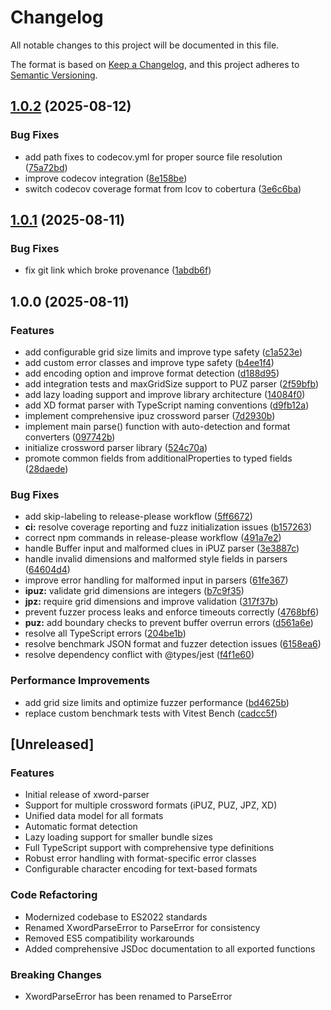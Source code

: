 # Changelog

All notable changes to this project will be documented in this file.

The format is based on [Keep a Changelog](https://keepachangelog.com/en/1.0.0/),
and this project adheres to [Semantic Versioning](https://semver.org/spec/v2.0.0.html).

## [1.0.2](https://github.com/mjkoo/xword-parser/compare/v1.0.1...v1.0.2) (2025-08-12)


### Bug Fixes

* add path fixes to codecov.yml for proper source file resolution ([75a72bd](https://github.com/mjkoo/xword-parser/commit/75a72bd62f5f3d36f7e66129a606e6f91bb5a301))
* improve codecov integration ([8e158be](https://github.com/mjkoo/xword-parser/commit/8e158be1f7ed99f9ffcc719a8242fb22f671e506))
* switch codecov coverage format from lcov to cobertura ([3e6c6ba](https://github.com/mjkoo/xword-parser/commit/3e6c6ba61ae78efc1215650003289d5cc3a3b006))

## [1.0.1](https://github.com/mjkoo/xword-parser/compare/v1.0.0...v1.0.1) (2025-08-11)


### Bug Fixes

* fix git link which broke provenance ([1abdb6f](https://github.com/mjkoo/xword-parser/commit/1abdb6f9d032b5d762faecab58279ded68ae8018))

## 1.0.0 (2025-08-11)


### Features

* add configurable grid size limits and improve type safety ([c1a523e](https://github.com/mjkoo/xword-parser/commit/c1a523ef801e6f1ae3af361346803bd10f536033))
* add custom error classes and improve type safety ([b4ee1f4](https://github.com/mjkoo/xword-parser/commit/b4ee1f41fbb55a6769aeb61712f55f59c56c683e))
* add encoding option and improve format detection ([d188d95](https://github.com/mjkoo/xword-parser/commit/d188d9596e2d9a71fee8719657af9fce16b1dfb4))
* add integration tests and maxGridSize support to PUZ parser ([2f59bfb](https://github.com/mjkoo/xword-parser/commit/2f59bfb9c9b7a1e8a19670be98265b61408fbca7))
* add lazy loading support and improve library architecture ([14084f0](https://github.com/mjkoo/xword-parser/commit/14084f0d81e731fcd5651b94615df97b59fd8752))
* add XD format parser with TypeScript naming conventions ([d9fb12a](https://github.com/mjkoo/xword-parser/commit/d9fb12a048bca95a258579b5dba1865965cf01b6))
* implement comprehensive ipuz crossword parser ([7d2930b](https://github.com/mjkoo/xword-parser/commit/7d2930b80bb0c38246baa048ca16a0534739c96a))
* implement main parse() function with auto-detection and format converters ([097742b](https://github.com/mjkoo/xword-parser/commit/097742b8f5cdfb5682d8ab1c5aa93dba05d4dc44))
* initialize crossword parser library ([524c70a](https://github.com/mjkoo/xword-parser/commit/524c70ac80cff09a2794ce59264c233716fbd275))
* promote common fields from additionalProperties to typed fields ([28daede](https://github.com/mjkoo/xword-parser/commit/28daedebb10c5d5c4e9d7d29158806232fe97655))


### Bug Fixes

* add skip-labeling to release-please workflow ([5ff6672](https://github.com/mjkoo/xword-parser/commit/5ff66727dfe9995a56a7127e06a02887b7c60633))
* **ci:** resolve coverage reporting and fuzz initialization issues ([b157263](https://github.com/mjkoo/xword-parser/commit/b15726393df288e693377881b19986ec0cbb782e))
* correct npm commands in release-please workflow ([491a7e2](https://github.com/mjkoo/xword-parser/commit/491a7e27f8d0aa27517bdb25241850bf511c91a6))
* handle Buffer input and malformed clues in iPUZ parser ([3e3887c](https://github.com/mjkoo/xword-parser/commit/3e3887c59c342fe324ce0f8c4004c7a5b1fed4cc))
* handle invalid dimensions and malformed style fields in parsers ([64604d4](https://github.com/mjkoo/xword-parser/commit/64604d41639b1353d8dd371fb860dd9f71e87cd6))
* improve error handling for malformed input in parsers ([61fe367](https://github.com/mjkoo/xword-parser/commit/61fe367804fed6b047085ab4eb628158e5e0f627))
* **ipuz:** validate grid dimensions are integers ([b7c9f35](https://github.com/mjkoo/xword-parser/commit/b7c9f35cbd5d43d3e18c6b008573369389ac4d52))
* **jpz:** require grid dimensions and improve validation ([317f37b](https://github.com/mjkoo/xword-parser/commit/317f37b47fc8be5b39fd6a4a668c44353de6222b))
* prevent fuzzer process leaks and enforce timeouts correctly ([4768bf6](https://github.com/mjkoo/xword-parser/commit/4768bf682c510ca6342256f8f3d59aaf8fa489b4))
* **puz:** add boundary checks to prevent buffer overrun errors ([d561a6e](https://github.com/mjkoo/xword-parser/commit/d561a6eb5ba3827f6734e52d74727feb95c3dae0))
* resolve all TypeScript errors ([204be1b](https://github.com/mjkoo/xword-parser/commit/204be1b376eafc38eaf0f87e4b26fefa9a77a3ae))
* resolve benchmark JSON format and fuzzer detection issues ([6158ea6](https://github.com/mjkoo/xword-parser/commit/6158ea6b244f3c1feacbaac782a8138372a528f2))
* resolve dependency conflict with @types/jest ([f4f1e60](https://github.com/mjkoo/xword-parser/commit/f4f1e602a418e38357cd26e973ec3c0ac5e81994))


### Performance Improvements

* add grid size limits and optimize fuzzer performance ([bd4625b](https://github.com/mjkoo/xword-parser/commit/bd4625b969c84f203f4aee5545aa7ab3be5aa5c5))
* replace custom benchmark tests with Vitest Bench ([cadcc5f](https://github.com/mjkoo/xword-parser/commit/cadcc5f393a3ff9c31a869be91ea0c2814e2ccfe))

## [Unreleased]

### Features
- Initial release of xword-parser
- Support for multiple crossword formats (iPUZ, PUZ, JPZ, XD)
- Unified data model for all formats
- Automatic format detection
- Lazy loading support for smaller bundle sizes
- Full TypeScript support with comprehensive type definitions
- Robust error handling with format-specific error classes
- Configurable character encoding for text-based formats

### Code Refactoring
- Modernized codebase to ES2022 standards
- Renamed XwordParseError to ParseError for consistency
- Removed ES5 compatibility workarounds
- Added comprehensive JSDoc documentation to all exported functions

### Breaking Changes
- XwordParseError has been renamed to ParseError
